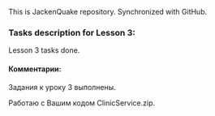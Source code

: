 This is JackenQuake repository.
Synchronized with GitHub.

### Tasks description for Lesson 3:

Lesson 3 tasks done.

#### Комментарии:

Задания к уроку 3 выполнены.

Работаю с Вашим кодом ClinicService.zip.